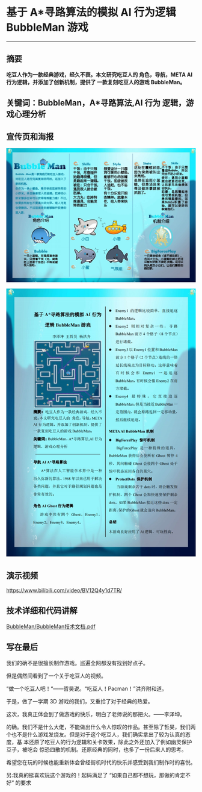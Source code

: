 # 基于 A\*寻路算法的模拟 AI 行为逻辑 BubbleMan 游戏

***

## 摘要

**吃豆人作为一款经典游戏，经久不衰。本文研究吃豆人的 角色，导航，META  AI 行为逻辑，并添加了创新机制，提供了 一款复刻吃豆人的游戏 BubbleMan。** 

## 关键词：BubbleMan，A*寻路算法,AI 行为 逻辑，游戏心理分析

## 宣传页和海报

![](https://github.com/igoguojia/BubbleMan/blob/main/Pic/BubbleMan2.jpg)

![](https://github.com/igoguojia/BubbleMan/blob/main/Pic/BubbleMan1.jpg)

## 演示视频
https://www.bilibili.com/video/BV12Q4y1d7TR/

## 技术详细和代码讲解

[BubbleMan/BubbleMan技术文档.pdf](https://github.com/igoguojia/BubbleMan/blob/main/BubbleMan技术文档.pdf)

## 写在最后

我们的确不是很擅长制作游戏。巡遍全网都没有找到好点子。 

但是偶然间看到了一个关于吃豆人的视频。 

“做一个吃豆人吧！“——哲昊说。“吃豆人！Pacman！”洪齐附和道。 

于是，做了一学期 3D 游戏的我们，又重拾了对于经典的热爱。 

这次，我真正体会到了做游戏的快乐，明白了老师说的那把火。——李泽坤。

的确。我们不是什么大佬，不能做出什么令人惊叹的作品。甚至除了哲昊，我们两个也不是什么游戏发烧友。但是对于这个吃豆人，我们确实拿出了较为认真的态度，基 本还原了吃豆人的行为逻辑和关卡效果，除此之外还加入了例如幽灵保护豆子，被吃会 惊恐四散的机制。还原经典的同时，也多了一份后来人的思考。 

希望您在玩的时候也能重新体会曾经街机时代的快乐并感受到我们制作时的喜悦。 

另:我真的挺喜欢玩这个游戏的！起码满足了 “如果自己都不想玩，那做的肯定不好” 的要求
